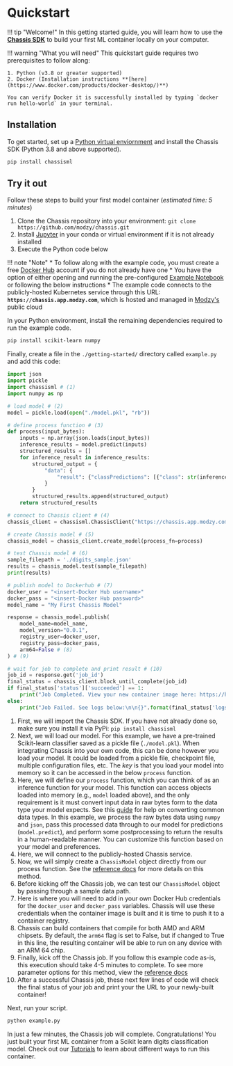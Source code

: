 # Quickstart

!!! tip "Welcome!"
    In this getting started guide, you will learn how to use the **[Chassis SDK](https://pypi.org/project/chassisml/)** to build your first ML container locally on your computer.  

!!! warning "What you will need"
    This quickstart guide requires two prerequisites to follow along:

    1. Python (v3.8 or greater supported)
    2. Docker (Installation instructions **[here](https://www.docker.com/products/docker-desktop/)**) 

    You can verify Docker it is successfully installed by typing `docker run hello-world` in your terminal.  

       

## Installation

To get started, set up a [Python virtual enviornment](https://realpython.com/what-is-pip/#using-pip-in-a-python-virtual-environment) and install the Chassis SDK (Python 3.8 and above supported).


```bash
pip install chassisml
```

## Try it out
















Follow these steps to build your first model container (*estimated time: 5 minutes*)

1. Clone the Chassis repository into your environment: `git clone https://github.com/modzy/chassis.git`
2. Install [Jupyter](https://jupyter.org/install) in your conda or virtual environment if it is not already installed
3. Execute the Python code below

!!! note "Note"
     * To follow along with the example code, you must create a free [Docker Hub](https://hub.docker.com/signup) account if you do not already have one
     * You have the option of either opening and running the pre-configured [Example Notebook](https://github.com/modzy/chassis/blob/main/getting-started/Getting%20Started%20with%20Chassis.ipynb) or following the below instructions
     * The example code connects to the publicly-hosted Kubernetes service through this URL: **`https://chassis.app.modzy.com`**, which is hosted and managed in [Modzy's](https://modzy.com) public cloud

In your Python environment, install the remaining dependencies required to run the example code.

```bash
pip install scikit-learn numpy
```

Finally, create a file in the `./getting-started/` directory called `example.py` and add this code:

```python
import json
import pickle
import chassisml # (1)
import numpy as np

# load model # (2)
model = pickle.load(open("./model.pkl", "rb"))

# define process function # (3)
def process(input_bytes):
    inputs = np.array(json.loads(input_bytes))
    inference_results = model.predict(inputs)
    structured_results = []
    for inference_result in inference_results:
        structured_output = {
            "data": {
                "result": {"classPredictions": [{"class": str(inference_result), "score": str(1)}]}
            }
        }
        structured_results.append(structured_output)
    return structured_results

# connect to Chassis client # (4)
chassis_client = chassisml.ChassisClient("https://chassis.app.modzy.com/")

# create Chassis model # (5)
chassis_model = chassis_client.create_model(process_fn=process)

# test Chassis model # (6)
sample_filepath = './digits_sample.json'
results = chassis_model.test(sample_filepath)
print(results)

# publish model to Dockerhub # (7)
docker_user = "<insert-Docker Hub username>"
docker_pass = "<insert-Docker Hub password>"
model_name = "My First Chassis Model"

response = chassis_model.publish(
    model_name=model_name,
    model_version="0.0.1",
    registry_user=docker_user,
    registry_pass=docker_pass,
    arm64=False # (8)
) # (9)

# wait for job to complete and print result # (10)
job_id = response.get('job_id')
final_status = chassis_client.block_until_complete(job_id)
if final_status['status']['succeeded'] == 1:
    print("Job Completed. View your new container image here: https://hub.docker.com/repository/docker/{}/{}".format(docker_user, "-".join(model_name.lower().split(" "))))
else:
    print("Job Failed. See logs below:\n\n{}".format(final_status['logs']))
```

1. First, we will import the Chassis SDK. If you have not already done so, make sure you install it via PyPi: `pip install chassisml`
2. Next, we will load our model. For this example, we have a pre-trained Scikit-learn classifier saved as a pickle file (`./model.pkl`). When integrating Chassis into your own code, this can be done however you load your model. It could be loaded from a pickle file, checkpoint file, multiple configuration files, etc. The *key* is that you load your model into memory so it can be accessed in the below `process` function. 
3. Here, we will define our `process` function, which you can think of as an inference function for your model. This function can access objects loaded into memory (e.g., `model` loaded above), and the only requirement is it must convert input data in raw bytes form to the data type your model expects. See this [guide](../how-to-guides/common-data-types.md) for help on converting common data types. In this example, we process the raw bytes data using `numpy` and `json`, pass this processed data through to our model for predictions (`model.predict`), and perform some postprocessing to return the results in a human-readable manner. You can customize this function based on your model and preferences.    
4. Here, we will connect to the publicly-hosted Chassis service.
5. Now, we will simply create a `ChassisModel` object directly from our process function. See the [reference docs](../chassisml_sdk-reference.md#chassisml-python-sdk.chassisml.chassisml.ChassisClient.create_model) for more details on this method.
6. Before kicking off the Chassis job, we can test our `ChassisModel` object by passing through a sample data path.
7. Here is where you will need to add in your own Docker Hub credentials for the `docker_user` and `docker_pass` variables. Chassis will use these credentials when the container image is built and it is time to push it to a container registry.
8. Chassis can build containers that compile for both AMD and ARM chipsets. By default, the `arm64` flag is set to False, but if changed to True in this line, the resulting container will be able to run on any device with an ARM 64 chip. 
9. Finally, kick off the Chassis job. If you follow this example code as-is, this execution should take 4-5 minutes to complete. To see more parameter options for this method, view the [reference docs](../chassisml_sdk-reference.md#chassisml-python-sdk.chassisml.chassisml.ChassisModel.publish)
10. After a successful Chassis job, these next few lines of code will check the final status of your job and print your the URL to your newly-built container!

Next, run your script.

```bash
python example.py
```

In just a few minutes, the Chassis job will complete. Congratulations! You just built your first ML container from a Scikit learn digits classification model. Check out our [Tutorials](../tutorials/ds-postman.md) to learn about different ways to run this container.

